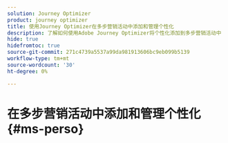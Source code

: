 ```yaml
---
solution: Journey Optimizer
product: journey optimizer
title: 使用Journey Optimizer在多步营销活动中添加和管理个性化
description: 了解如何使用Adobe Journey Optimizer将个性化添加到多步营销活动中
hide: true
hidefromtoc: true
source-git-commit: 271c4739a5537a99da981913606bc9eb099b5139
workflow-type: tm+mt
source-wordcount: '30'
ht-degree: 0%

---
```


# 在多步营销活动中添加和管理个性化 {#ms-perso}


